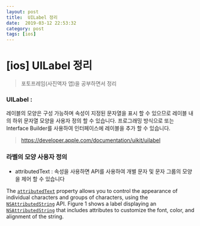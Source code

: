 ```yaml
---
layout: post
title:  UILabel 정리
date:  2019-03-12 22:53:32
category: post
tags: [ios]
---
```


# [ios] UILabel 정리

> 포토프레임(사진액자 앱)을 공부하면서 정리



### UILabel : 

레이블의 모양은 구성 가능하며 속성이 지정된 문자열을 표시 할 수 있으므로 레이블 내의 하위 문자열 모양을 사용자 정의 할 수 있습니다. 프로그래밍 방식으로 또는 Interface Builder를 사용하여 인터페이스에 레이블을 추가 할 수 있습니다.

> https://developer.apple.com/documentation/uikit/uilabel



### 라벨의 모양 사용자 정의

* attributedText : 속성을 사용하면 API를 사용하여 개별 문자 및 문자 그룹의 모양을 제어 할 수 있습니다

The [`attributedText`](https://developer.apple.com/documentation/uikit/uilabel/1620542-attributedtext) property allows you to control the appearance of individual characters and groups of characters, using the [`NSAttributedString`](https://developer.apple.com/documentation/foundation/nsattributedstring) API. Figure 1 shows a label displaying an [`NSAttributedString`](https://developer.apple.com/documentation/foundation/nsattributedstring) that includes attributes to customize the font, color, and alignment of the string.